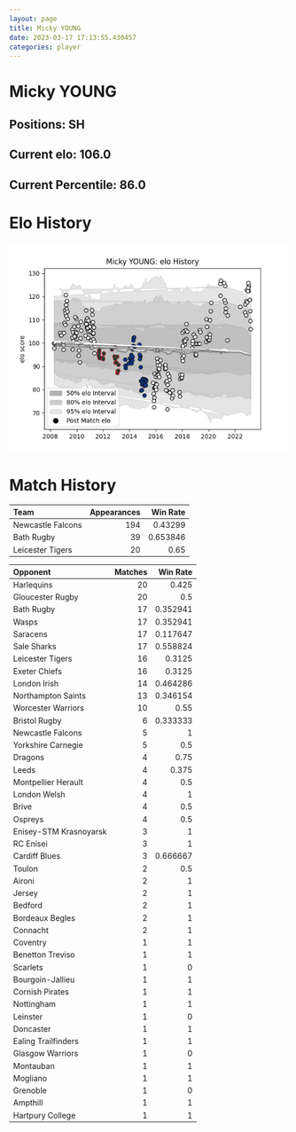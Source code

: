 ```yaml
---  
layout: page  
title: Micky YOUNG  
date: 2023-03-17 17:13:55.430457  
categories: player  
---
```

# Micky YOUNG

## Positions: SH

## Current elo: 106.0

## Current Percentile: 86.0

# Elo History


![elo history](history_MickyYOUNG.png)
# Match History


| Team              |   Appearances |   Win Rate |
|:------------------|--------------:|-----------:|
| Newcastle Falcons |           194 |   0.43299  |
| Bath Rugby        |            39 |   0.653846 |
| Leicester Tigers  |            20 |   0.65     |

| Opponent               |   Matches |   Win Rate |
|:-----------------------|----------:|-----------:|
| Harlequins             |        20 |   0.425    |
| Gloucester Rugby       |        20 |   0.5      |
| Bath Rugby             |        17 |   0.352941 |
| Wasps                  |        17 |   0.352941 |
| Saracens               |        17 |   0.117647 |
| Sale Sharks            |        17 |   0.558824 |
| Leicester Tigers       |        16 |   0.3125   |
| Exeter Chiefs          |        16 |   0.3125   |
| London Irish           |        14 |   0.464286 |
| Northampton Saints     |        13 |   0.346154 |
| Worcester Warriors     |        10 |   0.55     |
| Bristol Rugby          |         6 |   0.333333 |
| Newcastle Falcons      |         5 |   1        |
| Yorkshire Carnegie     |         5 |   0.5      |
| Dragons                |         4 |   0.75     |
| Leeds                  |         4 |   0.375    |
| Montpellier Herault    |         4 |   0.5      |
| London Welsh           |         4 |   1        |
| Brive                  |         4 |   0.5      |
| Ospreys                |         4 |   0.5      |
| Enisey-STM Krasnoyarsk |         3 |   1        |
| RC Enisei              |         3 |   1        |
| Cardiff Blues          |         3 |   0.666667 |
| Toulon                 |         2 |   0.5      |
| Aironi                 |         2 |   1        |
| Jersey                 |         2 |   1        |
| Bedford                |         2 |   1        |
| Bordeaux Begles        |         2 |   1        |
| Connacht               |         2 |   1        |
| Coventry               |         1 |   1        |
| Benetton Treviso       |         1 |   1        |
| Scarlets               |         1 |   0        |
| Bourgoin-Jallieu       |         1 |   1        |
| Cornish Pirates        |         1 |   1        |
| Nottingham             |         1 |   1        |
| Leinster               |         1 |   0        |
| Doncaster              |         1 |   1        |
| Ealing Trailfinders    |         1 |   1        |
| Glasgow Warriors       |         1 |   0        |
| Montauban              |         1 |   1        |
| Mogliano               |         1 |   1        |
| Grenoble               |         1 |   0        |
| Ampthill               |         1 |   1        |
| Hartpury College       |         1 |   1        |